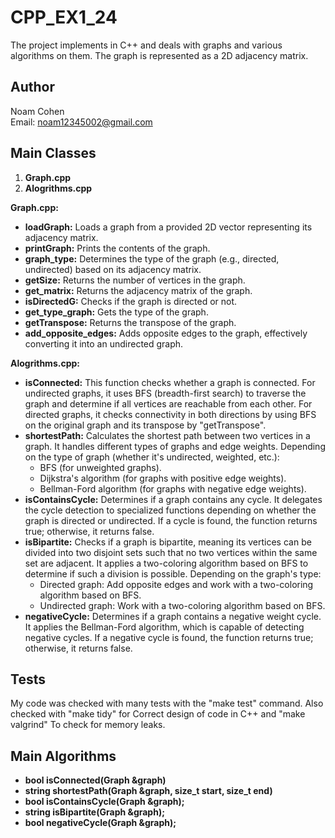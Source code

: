 # CPP_EX1_24

The project implements in C++ and deals with graphs and various algorithms on them. The graph is represented as a 2D adjacency matrix.

## Author
Noam Cohen  
Email: noam12345002@gmail.com

## Main Classes
1. **Graph.cpp**
2. **Alogrithms.cpp**

**Graph.cpp:**

- **loadGraph:** Loads a graph from a provided 2D vector representing its adjacency matrix.
- **printGraph:** Prints the contents of the graph.
- **graph_type:** Determines the type of the graph (e.g., directed, undirected) based on its adjacency matrix.
- **getSize:** Returns the number of vertices in the graph.
- **get_matrix:** Returns the adjacency matrix of the graph.
- **isDirectedG:** Checks if the graph is directed or not.
- **get_type_graph:** Gets the type of the graph.
- **getTranspose:** Returns the transpose of the graph.
- **add_opposite_edges:** Adds opposite edges to the graph, effectively converting it into an undirected graph.

**Alogrithms.cpp:**

- **isConnected:** This function checks whether a graph is connected. For undirected graphs, it uses BFS (breadth-first search) to traverse the graph and determine if all vertices are reachable from each other. For directed graphs, it checks connectivity in both directions by using BFS on the original graph and its transpose by "getTranspose".
- **shortestPath:** Calculates the shortest path between two vertices in a graph. It handles different types of graphs and edge weights. Depending on the type of graph (whether it's undirected, weighted, etc.):
  - BFS (for unweighted graphs).
  - Dijkstra's algorithm (for graphs with positive edge weights).
  - Bellman-Ford algorithm (for graphs with negative edge weights).
- **isContainsCycle:** Determines if a graph contains any cycle. It delegates the cycle detection to specialized functions depending on whether the graph is directed or undirected. If a cycle is found, the function returns true; otherwise, it returns false.
- **isBipartite:** Checks if a graph is bipartite, meaning its vertices can be divided into two disjoint sets such that no two vertices within the same set are adjacent. It applies a two-coloring algorithm based on BFS to determine if such a division is possible. Depending on the graph's type:
  - Directed graph: Add opposite edges and work with a two-coloring algorithm based on BFS.
  - Undirected graph: Work with a two-coloring algorithm based on BFS.
- **negativeCycle:** Determines if a graph contains a negative weight cycle. It applies the Bellman-Ford algorithm, which is capable of detecting negative cycles. If a negative cycle is found, the function returns true; otherwise, it returns false.

## Tests
My code was checked with many tests with the "make test" command. Also checked with "make tidy" for Correct design of code in C++ and "make valgrind" To check for memory leaks.

## Main Algorithms
- **bool isConnected(Graph &graph)**
- **string shortestPath(Graph &graph, size_t start, size_t end)**
- **bool isContainsCycle(Graph &graph);**
- **string isBipartite(Graph &graph);**
- **bool negativeCycle(Graph &graph);**
